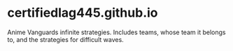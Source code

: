 # certifiedlag445.github.io

Anime Vanguards infinite strategies. Includes teams, whose team it belongs to, and the strategies for difficult waves.

